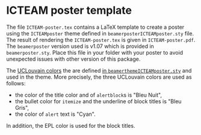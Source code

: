 # ICTEAM poster template

The file `ICTEAM-poster.tex` contains a LaTeX template to create a poster using
the `ICTEAMposter` theme defined in `beamerposterICTEAMposter.sty` file.
The result of rendering the `ICTEAM-poster.tex` is given in `ICTEAM-poster.pdf`.
The `beamerposter` version used is v1.07 which is provided in `beamerposter.sty`.
Place this file in your folder with your poster to avoid unexpected issues with
other version of this package.

The [UCLouvain colors](https://cdn.uclouvain.be/groups/cms-editors-arec/charte-graphique-uclouvain/telechargements/180913_charte_graphique_def.pdf) the are defined [in `beamerthemeICTEAMposter.sty`](https://github.com/UCL-INMA/ICTEAMposter/blob/cf912be7d19e494813aaf200d79cef9c8f6e3e91/beamerthemeICTEAMposter.sty#L33-L54)
and used in the theme.
More precisely, the three UCLouvain colors are used as follows:

* the color of the title color and of `alertblock`s is "Bleu Nuit",
* the bullet color for `itemize` and the underline of block titles is "Bleu Gris",
* the color of `alert` text is "Cyan".

In addition, the EPL color is used for the block titles.
